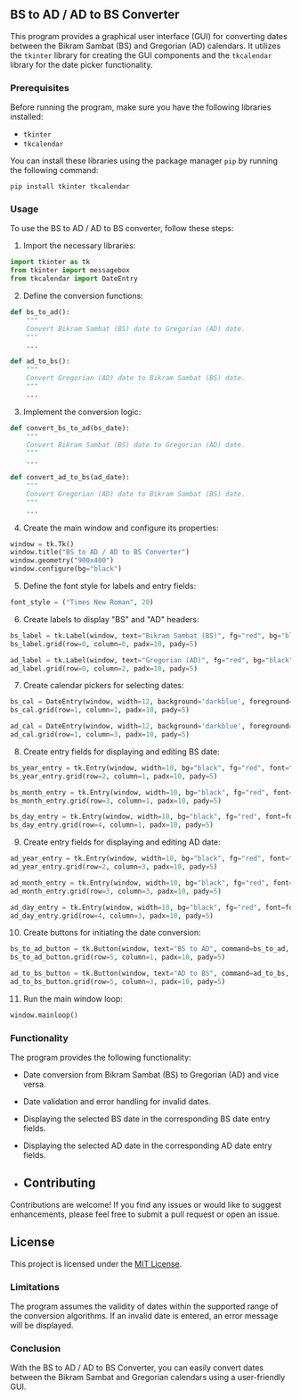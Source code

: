 ## BS to AD / AD to BS Converter

This program provides a graphical user interface (GUI) for converting dates between the Bikram Sambat (BS) and Gregorian (AD) calendars. It utilizes the `tkinter` library for creating the GUI components and the `tkcalendar` library for the date picker functionality.

### Prerequisites

Before running the program, make sure you have the following libraries installed:

- `tkinter`
- `tkcalendar`

You can install these libraries using the package manager `pip` by running the following command:

```
pip install tkinter tkcalendar
```

### Usage

To use the BS to AD / AD to BS converter, follow these steps:

1. Import the necessary libraries:

```python
import tkinter as tk
from tkinter import messagebox
from tkcalendar import DateEntry
```

2. Define the conversion functions:

```python
def bs_to_ad():
    """
    Convert Bikram Sambat (BS) date to Gregorian (AD) date.
    """
    ...

def ad_to_bs():
    """
    Convert Gregorian (AD) date to Bikram Sambat (BS) date.
    """
    ...
```

3. Implement the conversion logic:

```python
def convert_bs_to_ad(bs_date):
    """
    Convert Bikram Sambat (BS) date to Gregorian (AD) date.
    """
    ...

def convert_ad_to_bs(ad_date):
    """
    Convert Gregorian (AD) date to Bikram Sambat (BS) date.
    """
    ...
```

4. Create the main window and configure its properties:

```python
window = tk.Tk()
window.title("BS to AD / AD to BS Converter")
window.geometry("900x400")
window.configure(bg="black")
```

5. Define the font style for labels and entry fields:

```python
font_style = ("Times New Roman", 20)
```

6. Create labels to display "BS" and "AD" headers:

```python
bs_label = tk.Label(window, text="Bikram Sambat (BS)", fg="red", bg="black", font=font_style)
bs_label.grid(row=0, column=0, padx=10, pady=5)

ad_label = tk.Label(window, text="Gregorian (AD)", fg="red", bg="black", font=font_style)
ad_label.grid(row=0, column=2, padx=10, pady=5)
```

7. Create calendar pickers for selecting dates:

```python
bs_cal = DateEntry(window, width=12, background='darkblue', foreground='white', date_pattern='yyyy-mm-dd', font=font_style)
bs_cal.grid(row=1, column=1, padx=10, pady=5)

ad_cal = DateEntry(window, width=12, background='darkblue', foreground='white', date_pattern='yyyy-mm-dd', font=font_style)
ad_cal.grid(row=1, column=3, padx=10, pady=5)
```

8. Create entry fields for displaying and editing BS date:

```python
bs_year_entry = tk.Entry(window, width=10, bg="black", fg="red", font=font_style)
bs_year_entry.grid(row=2, column=1, padx=10, pady=5)

bs_month_entry = tk.Entry(window, width=10, bg="black", fg="red", font=font_style)
bs_month_entry.grid(row=3, column=1, padx=10, pady=5)

bs_day_entry = tk.Entry(window, width=10, bg="black", fg="red", font=font_style)
bs_day_entry.grid(row=4, column=1, padx=10, pady=5)
```

9. Create entry fields for displaying and editing AD date:

```python
ad_year_entry = tk.Entry(window, width=10, bg="black", fg="red", font=font_style)
ad_year_entry.grid(row=2, column=3, padx=10, pady=5)

ad_month_entry = tk.Entry(window, width=10, bg="black", fg="red", font=font_style)
ad_month_entry.grid(row=3, column=3, padx=10, pady=5)

ad_day_entry = tk.Entry(window, width=10, bg="black", fg="red", font=font_style)
ad_day_entry.grid(row=4, column=3, padx=10, pady=5)
```

10. Create buttons for initiating the date conversion:

```python
bs_to_ad_button = tk.Button(window, text="BS to AD", command=bs_to_ad, bg="black", fg="red", font=font_style)
bs_to_ad_button.grid(row=5, column=1, padx=10, pady=5)

ad_to_bs_button = tk.Button(window, text="AD to BS", command=ad_to_bs, bg="black", fg="red", font=font_style)
ad_to_bs_button.grid(row=5, column=3, padx=10, pady=5)
```

11. Run the main window loop:

```python
window.mainloop()
```

### Functionality

The program provides the following functionality:

- Date conversion from Bikram Sambat (BS) to Gregorian (AD) and vice versa.
- Date validation and error handling for invalid dates.
- Displaying the selected BS date in the corresponding BS date entry fields.
- Displaying the selected AD date in the corresponding AD date entry fields.

-   <h2 id="contributing">Contributing</h2>
  <p>Contributions are welcome! If you find any issues or would like to suggest enhancements, please feel free to submit a pull request or open an issue.</p>

  <h2 id="license">License</h2>
  <p>This project is licensed under the <a href="LICENSE">MIT License</a>.</p>
</body>
</html>

### Limitations

The program assumes the validity of dates within the supported range of the conversion algorithms. If an invalid date is entered, an error message will be displayed.

### Conclusion

With the BS to AD / AD to BS Converter, you can easily convert dates between the Bikram Sambat and Gregorian calendars using a user-friendly GUI.
